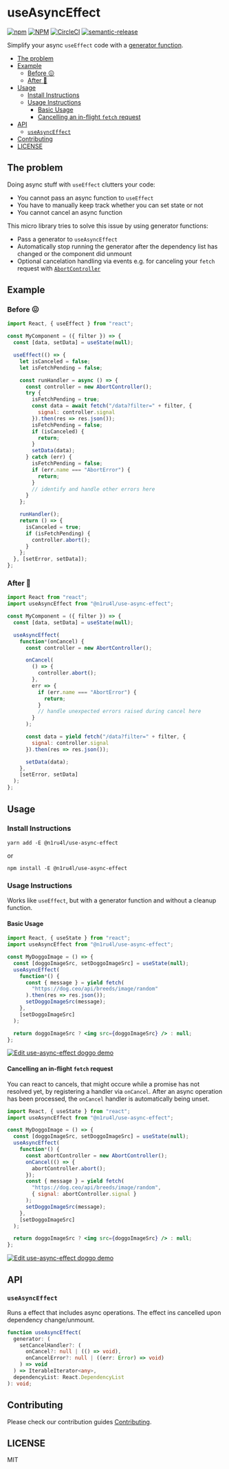 # useAsyncEffect

[![npm](https://img.shields.io/npm/v/@n1ru4l/use-async-effect.svg)](https://www.npmjs.com/package/@n1ru4l/use-async-effect)
[![NPM](https://img.shields.io/npm/dm/@n1ru4l/use-async-effect.svg)](https://www.npmjs.com/package/@n1ru4l/use-async-effect)
[![CircleCI](https://img.shields.io/circleci/build/github/n1ru4l/use-async-effect.svg)](https://circleci.com/gh/n1ru4l/use-async-effect)
[![semantic-release](https://img.shields.io/badge/%20%20%F0%9F%93%A6%F0%9F%9A%80-semantic--release-e10079.svg)](https://github.com/semantic-release/semantic-release)

Simplify your async `useEffect` code with a [generator function](https://developer.mozilla.org/en-US/docs/Web/JavaScript/Reference/Statements/function*).

<!-- START doctoc generated TOC please keep comment here to allow auto update -->
<!-- DON'T EDIT THIS SECTION, INSTEAD RE-RUN doctoc TO UPDATE -->

- [The problem](#the-problem)
- [Example](#example)
  - [Before 😖](#before-)
  - [After 🤩](#after-)
- [Usage](#usage)
  - [Install Instructions](#install-instructions)
  - [Usage Instructions](#usage-instructions)
    - [Basic Usage](#basic-usage)
    - [Cancelling an in-flight `fetch` request](#cancelling-an-in-flight-fetch-request)
- [API](#api)
  - [`useAsyncEffect`](#useasynceffect)
- [Contributing](#contributing)
- [LICENSE](#license)

<!-- END doctoc generated TOC please keep comment here to allow auto update -->

## The problem

Doing async stuff with `useEffect` clutters your code:

- You cannot pass an async function to `useEffect`
- You have to manually keep track whether you can set state or not
- You cannot cancel an async function

This micro library tries to solve this issue by using generator functions:

- Pass a generator to `useAsyncEffect`
- Automatically stop running the generator after the dependency list has changed or the component did unmount
- Optional cancelation handling via events e.g. for canceling your `fetch` request with [`AbortController`](https://developer.mozilla.org/en-US/docs/Web/API/AbortController#Examples)

## Example

### Before 😖

```jsx
import React, { useEffect } from "react";

const MyComponent = ({ filter }) => {
  const [data, setData] = useState(null);

  useEffect(() => {
    let isCanceled = false;
    let isFetchPending = false;

    const runHandler = async () => {
      const controller = new AbortController();
      try {
        isFetchPending = true;
        const data = await fetch("/data?filter=" + filter, {
          signal: controller.signal
        }).then(res => res.json());
        isFetchPending = false;
        if (isCanceled) {
          return;
        }
        setData(data);
      } catch (err) {
        isFetchPending = false;
        if (err.name === "AbortError") {
          return;
        }
        // identify and handle other errors here
      }
    };

    runHandler();
    return () => {
      isCanceled = true;
      if (isFetchPending) {
        controller.abort();
      }
    };
  }, [setError, setData]);
};
```

### After 🤩

```jsx
import React from "react";
import useAsyncEffect from "@n1ru4l/use-async-effect";

const MyComponent = ({ filter }) => {
  const [data, setData] = useState(null);

  useAsyncEffect(
    function*(onCancel) {
      const controller = new AbortController();

      onCancel(
        () => {
          controller.abort();
        },
        err => {
          if (err.name === "AbortError") {
            return;
          }
          // handle unexpected errors raised during cancel here
        }
      );

      const data = yield fetch("/data?filter=" + filter, {
        signal: controller.signal
      }).then(res => res.json());

      setData(data);
    },
    [setError, setData]
  );
};
```

## Usage

### Install Instructions

`yarn add -E @n1ru4l/use-async-effect`

or

`npm install -E @n1ru4l/use-async-effect`

### Usage Instructions

Works like `useEffect`, but with a generator function and without a cleanup function.

#### Basic Usage

```jsx
import React, { useState } from "react";
import useAsyncEffect from "@n1ru4l/use-async-effect";

const MyDoggoImage = () => {
  const [doggoImageSrc, setDoggoImageSrc] = useState(null);
  useAsyncEffect(
    function*() {
      const { message } = yield fetch(
        "https://dog.ceo/api/breeds/image/random"
      ).then(res => res.json());
      setDoggoImageSrc(message);
    },
    [setDoggoImageSrc]
  );

  return doggoImageSrc ? <img src={doggoImageSrc} /> : null;
};
```

[![Edit use-async-effect doggo demo](https://codesandbox.io/static/img/play-codesandbox.svg)](https://codesandbox.io/s/use-async-effect-doggo-demo-qrqix?fontsize=14)

#### Cancelling an in-flight `fetch` request

You can react to cancels, that might occure while a promise has not resolved yet, by registering a handler via `onCancel`.
After an async operation has been processed, the `onCancel` handler is automatically being unset.

```jsx
import React, { useState } from "react";
import useAsyncEffect from "@n1ru4l/use-async-effect";

const MyDoggoImage = () => {
  const [doggoImageSrc, setDoggoImageSrc] = useState(null);
  useAsyncEffect(
    function*() {
      const abortController = new AbortController();
      onCancel(() => {
        abortController.abort();
      });
      const { message } = yield fetch(
        "https://dog.ceo/api/breeds/image/random",
        { signal: abortController.signal }
      );
      setDoggoImageSrc(message);
    },
    [setDoggoImageSrc]
  );

  return doggoImageSrc ? <img src={doggoImageSrc} /> : null;
};
```

[![Edit use-async-effect doggo demo](https://codesandbox.io/static/img/play-codesandbox.svg)](https://codesandbox.io/s/use-async-effect-doggo-demo-qrqix?fontsize=14)

## API

### `useAsyncEffect`

Runs a effect that includes async operations. The effect ins cancelled upon dependency change/unmount.

```ts
function useAsyncEffect(
  generator: (
    setCancelHandler?: (
      onCancel?: null | (() => void),
      onCancelError?: null | ((err: Error) => void)
    ) => void
  ) => IterableIterator<any>,
  dependencyList: React.DependencyList
): void;
```

## Contributing

Please check our contribution guides [Contributing](CONTRIBUTING.md).

## LICENSE

MIT
